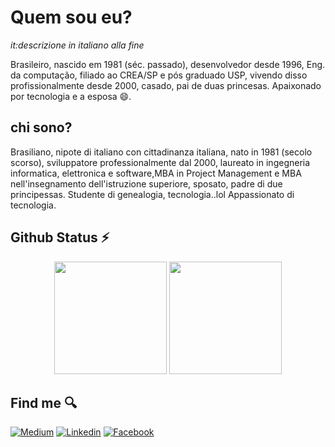 
# Quem sou eu?
*it:descrizione in italiano alla fine*

Brasileiro, nascido em 1981 (séc. passado), desenvolvedor desde 1996, Eng. da computação, filiado ao CREA/SP e pós graduado USP, vivendo disso profissionalmente desde 2000, casado, pai de duas princesas.
Apaixonado por tecnologia e a esposa 😄.



## chi sono?

Brasiliano, nipote di italiano con cittadinanza italiana, nato in 1981 (secolo scorso), sviluppatore professionalmente dal 2000, laureato in ingegneria informatica, elettronica e software,MBA in Project Management e MBA nell'insegnamento dell'istruzione superiore, sposato, padre di due principessas. Studente di genealogia, tecnologia..lol
Appassionato di tecnologia.



## Github Status ⚡

<p align="center">
  <img height="180em" src="https://github-readme-stats.vercel.app/api?username=dorathoto&show_icons=true&theme=dracula&include_all_commits=true&count_private=true"/>
  <img height="180em" src="https://github-readme-stats.vercel.app/api/top-langs/?username=dorathoto&hide=javascript,html,css&layout=compact&langs_count=16&theme=dracula"/>
</p>


## Find me 🔍

[![Medium](https://img.shields.io/badge/-05122A?logo=medium)](https://medium.com/@leonardostorollidorathoto)
[![Linkedin](https://img.shields.io/badge/-05122A?logo=linkedin)](https://www.linkedin.com/in/leonardo-dorathoto/)
[![Facebook](https://img.shields.io/badge/-05122A?logo=facebook&logoColor=white)](https://facebook.com/dorathoto)
